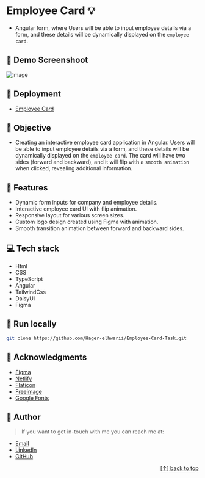 # Employee Card :bulb: 
- Angular form, where Users will be able to input employee details via a form, and these details will be dynamically displayed on the `employee card`.
<a name="readme-top"></a>
 ## 📸 Demo Screenshoot
![image](https://github.com/Hager-elhwarii/Employee-Card-Task/assets/80959882/76faeeec-d9da-4907-9dc2-be4130ee3226)

## 🚀 Deployment
 - [Employee Card](https://employee-card.netlify.app/)

## 🔆 Objective 
- Creating an interactive employee card application in Angular. Users will be able to input employee details via a form, and these details will be dynamically displayed on the `employee card`. The card will have two sides (forward and backward), and it will flip with a `smooth animation` when clicked, revealing additional information.

  
## 📝 Features
- Dynamic form inputs for company and employee details.
- Interactive employee card UI with flip animation.
- Responsive layout for various screen sizes.
- Custom logo design created using Figma with animation.
- Smooth transition animation between forward and backward sides.
  

## 💻 Tech stack
- Html
- CSS
- TypeScript
- Angular
- TailwindCss
- DaisyUI
- Figma

##  🔐 Run locally 

```bash
git clone https://github.com/Hager-elhwarii/Employee-Card-Task.git
```

## 📌 Acknowledgments

- [Figma](https://www.figma.com/?fuid=)
- [Netlify](https://www.netlify.com/)
- [Flaticon](https://www.flaticon.com/)
- [Freeimage](https://freeimage.host/)
- [Google Fonts](http://hager.a.elhawary@gmail.com/)


## 🦄   Author
> If you want to get in-touch with me you can reach me at:

-  [Email](https://mail.google.com/mail/u/0/?to=hager.a.elhawary@gmail.com&fs=1&tf=cm)
-  [LinkedIn](https://www.linkedin.com/in/hager-omar-elhawary/)
-  [GitHub](https://github.com/Hager-elhwarii)

<p align="right"><a href="#readme-top">[↑] back to top</a></p>

